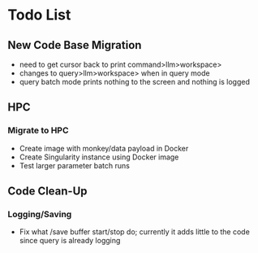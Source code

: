 # Todo List

## New Code Base Migration
- need to get cursor back to print command>llm>workspace>
- changes to query>llm>workspace> when in query mode
- query batch mode prints nothing to the screen and nothing is logged


## HPC
### Migrate to HPC
- Create image with monkey/data payload in Docker
- Create Singularity instance using Docker image
- Test larger parameter batch runs

## Code Clean-Up
### Logging/Saving
- Fix what /save buffer start/stop do; currently it adds little to the code since query is already logging 

